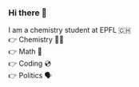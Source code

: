 ### Hi there 👋
I am a chemistry student at EPFL 🇨🇭 <br />
👉 Chemistry 👨‍🔬 <br />
👉 Math      🧮 <br />
👉 Coding    💿 <br />
👉 Politics  🗣️

<!--
**philippeloe/philippeloe** is a ✨ _special_ ✨ repository because its `README.md` (this file) appears on your GitHub profile.

Here are some ideas to get you started:

- 🔭 I’m currently working on ...
- 🌱 I’m currently learning ...
- 👯 I’m looking to collaborate on ...
- 🤔 I’m looking for help with ...
- 💬 Ask me about ...
- 📫 How to reach me: ...
- 😄 Pronouns: ...
- ⚡ Fun fact: ...
-->
